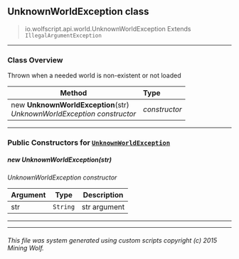 ## UnknownWorldException __class__

>io.wolfscript.api.world.UnknownWorldException
>Extends `IllegalArgumentException`

---

### Class Overview

Thrown when a needed world is non-existent or not loaded

Method | Type   
--- | :--- 
new __UnknownWorldException__(str) <br> _UnknownWorldException constructor_ | _constructor_



---

### Public Constructors for [`UnknownWorldException`](UnknownWorldException.md)

##### <a id='unknownworldexception'></a>new __UnknownWorldException__(str) 

_UnknownWorldException constructor_

Argument | Type | Description  
--- | --- | --- 
str | `String` | str argument

---
---


###### This file was system generated using custom scripts copyright (c) 2015 Mining Wolf.
	

